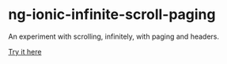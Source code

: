 # ng-ionic-infinite-scroll-paging

An experiment with scrolling, infinitely, with paging and headers.

[Try it here](https://www.coderken.com/ng-ionic-infinite-scroll-paging/)
